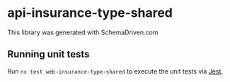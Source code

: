
# api-insurance-type-shared

This library was generated with SchemaDriven.com

## Running unit tests

Run `nx test web-insurance-type-shared` to execute the unit tests via [Jest](https://jestjs.io).


